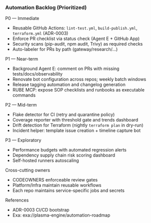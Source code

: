 ### Automation Backlog (Prioritized)

P0 — Immediate
- Reusable GitHub Actions: `lint-test.yml`, `build-publish.yml`, `terraform.yml` (ADR-0003)
- Enforce PR checklist via status check (Agent E + GitHub App)
- Security scans (pip-audit, npm audit, Trivy) as required checks
- Auto-labeler for PRs by path (gateway/research/…)

P1 — Near-term
- Background Agent E: comment on PRs with missing tests/docs/observability
- Renovate bot configuration across repos; weekly batch windows
- Release tagging automation and changelog generation
- RUBE MCP: expose SOP checklists and runbooks as executable commands

P2 — Mid-term
- Flake detector for CI (retry and quarantine policy)
- Coverage reporter with threshold gate and trends dashboard
- Drift detection for Terraform (nightly `terraform plan` in dry-run)
- Incident helper: template issue creation + timeline capture bot

P3 — Exploratory
- Performance budgets with automated regression alerts
- Dependency supply chain risk scoring dashboard
- Self-hosted runners autoscaling

Cross-cutting owners
- CODEOWNERS enforceable review gates
- Platform/Infra maintain reusable workflows
- Each repo maintains service-specific jobs and secrets

References
- ADR-0003 CI/CD bootstrap
- Exa: exa://plasma-engine/automation-roadmap

